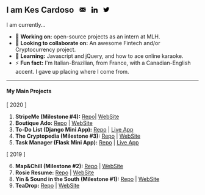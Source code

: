 ## I am Kes Cardoso &nbsp; <a href="mailto:kescardoso@gmail.com" alt="Email" target="_blank"><img src="https://github.com/kescardoso/kescardoso/blob/master/icons/email-16.png"></a> &nbsp; <a href="https://www.linkedin.com/in/kescardoso/" alt="Linkedin" target="_blank"><img src="https://github.com/kescardoso/kescardoso/blob/master/icons/linkedin-16.png"></a> &nbsp; <a href="https://twitter.com/kescardoso" alt="Twitter" target="_blank"><img src="https://github.com/kescardoso/kescardoso/blob/master/icons/twitter-16.png"></a>

I am currently...
- 🔭 **Working on:** open-source projects as an intern at MLH.
- 👯 **Looking to collaborate on:** An awesome Fintech and/or Cryptocurrency project.
- 🌱 **Learning:** Javascript and jQuery, and how to ace online karaoke.
- ⚡ **Fun fact:** I'm Italian-Brazilian, from France, with a Canadian-English accent. I gave up placing where I come from.

<hr>

#### <strong>My Main Projects</strong>

[ 2020 ]

1.  <strong>StripeMe (Milestone #4):</strong> [Repo](https://github.com/kescardoso/stripeme)| [WebSite](https://kika-stripe-me.herokuapp.com/)
2.  <strong>Boutique Ado:</strong> [Repo](https://github.com/kescardoso/boutique_ado) | [WebSite](https://kika-boutique-ado.herokuapp.com/)
3.  <strong>To-Do List (Django Mini App):</strong> [Repo](https://github.com/kescardoso/django-todo-list) | [Live App](https://kika-django-todo.herokuapp.com/)
4.  <strong>The Cryptopedia (Milestone #3):</strong> [Repo](https://github.com/kescardoso/cryptopedia) | [WebSite](https://thecryptopedia.world/)
5.  <strong>Task Manager (Flask Mini App):</strong> [Repo](https://github.com/kescardoso/flask-task-manager) | [Live App](https://kika-task-manager.herokuapp.com/)

[ 2019 ]

6.  <strong>Map&Chill (Milestone #2):</strong> [Repo](https://github.com/kescardoso/mapnchill) | [WebSite](http://mapnchill.me/)
7.  <strong>Rosie Resume:</strong> [Repo](https://github.com/kescardoso/rosie) | [WebSite](https://kescardoso.github.io/rosie/)
8.  <strong>Yin & Sound in the South (Milestone #1):</strong> [Repo](https://github.com/kescardoso/yinnsound) | [WebSite](https://kescardoso.github.io/yinnsound/)
9.  <strong>TeaDrop:</strong> [Repo](https://github.com/kescardoso/teadrop) | [WebSite](https://kescardoso.github.io/teadrop/)
